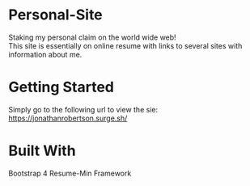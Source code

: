 # Personal-Site
Staking my personal claim on the world wide web! <br />
This site is essentially on online resume with links to several sites with information about me.
# Getting Started
Simply go to the following url to view the sie: <br />
https://jonathanrobertson.surge.sh/
# Built With
Bootstrap 4 Resume-Min Framework

